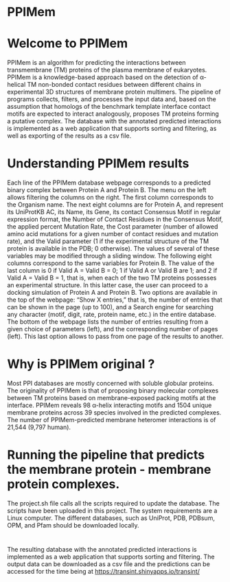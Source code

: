 # PPIMem
# Welcome to PPIMem

PPIMem is an algorithm for predicting the interactions between transmembrane (TM) proteins of the plasma membrane of eukaryotes.
PPIMem is a knowledge-based approach based on the detection of α-helical TM non-bonded contact residues between different chains in experimental 3D structures of membrane protein multimers. The pipeline of programs collects, filters, and processes the input data and, based on the assumption that homologs of the benchmark template interface contact motifs are expected to interact analogously, proposes TM proteins forming a putative complex. The database with the annotated predicted interactions is implemented as a web application that supports sorting and filtering, as well as exporting of the results as a csv file.


# Understanding PPIMem results

Each line of the PPIMem database webpage corresponds to a predicted binary complex between Protein A and Protein B. The menu on the left allows filtering the columns on the right. The first column corresponds to the Organism name. The next eight columns are for Protein A, and represent its UniProtKB AC, its Name, its Gene, its contact Consensus Motif in regular expression format, the Number of Contact Residues in the Consensus Motif, the applied percent Mutation Rate, the Cost parameter (number of allowed amino acid mutations for a given number of contact residues and mutation rate), and the Valid parameter (1 if the experimental structure of the TM protein is available in the PDB; 0 otherwise). The values of several of these variables may be modified through a sliding window. The following eight columns correspond to the same variables for Protein B. The value of the last column is 0 if Valid A = Valid B = 0; 1 if Valid A or Valid B are 1; and 2 if Valid A = Valid B = 1, that is, when each of the two TM proteins possesses an experimental structure. In this latter case, the user can proceed to a docking simulation of Protein A and Protein B. Two options are available in the top of the webpage: “Show X entries,” that is, the number of entries that can be shown in the page (up to 100), and a Search engine for searching any character (motif, digit, rate, protein name, etc.) in the entire database. The bottom of the webpage lists the number of entries resulting from a given choice of parameters (left), and the corresponding number of pages (left). This last option allows to pass from one page of the results to another.


# Why is PPIMem original ?

Most PPI databases are mostly concerned with soluble globular proteins. The originality of PPIMem is that of proposing binary molecular complexes between TM proteins based on membrane-exposed packing motifs at the interface. PPIMem reveals 98 α-helix interacting motifs and 1504 unique membrane proteins across 39 species involved in the predicted complexes. The number of PPIMem-predicted membrane heteromer interactions is of 21,544 (9,797 human).


# Running the pipeline that predicts the membrane protein - membrane protein complexes.  

The project.sh file calls all the scripts required to update the database. The scripts have been uploaded in this project. The system requirements are a Linux computer.
The different databases, such as UniProt, PDB, PDBsum, OPM, and Pfam should be downloaded locally.


# 

The resulting database with the annotated predicted interactions is implemented as a web application that supports sorting and filtering. The output data can be downloaded as a csv file and the predictions can be accessed for the time being at https://transint.shinyapps.io/transint/
